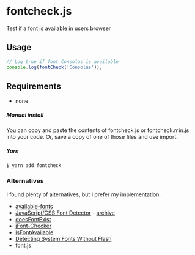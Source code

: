 # fontcheck.js
 Test if a font is available in users browser


## Usage
```javascript
// Log true if font Consolas is available
console.log(fontCheck('Consolas'));
```


## Requirements
- none


##### Manual install
You can copy and paste the contents of fontcheck.js or fontcheck.min.js into your code. Or, save a copy of one of those files and use import.


##### Yarn
```
$ yarn add fontcheck
```


### Alternatives

I found plenty of alternatives, but I prefer my implementation.

* [available-fonts](https://github.com/orleika/available-fonts)
* [JavaScript/CSS Font Detector](http://www.lalit.org/lab/javascript-css-font-detect/) - [archive](https://web.archive.org/web/20180103203605/http://www.lalit.org/lab/javascript-css-font-detect/)
* [doesFontExist](https://www.kirupa.com/html5/detect_whether_font_is_installed.htm)
* [jFont-Checker](https://github.com/derek1906/jFont-Checker/)
* [isFontAvailable](https://www.samclarke.com/javascript-is-font-available/)
* [Detecting System Fonts Without Flash](https://www.bramstein.com/writing/detecting-system-fonts-without-flash.html)
* [font.js](https://remysharp.com/2008/07/08/how-to-detect-if-a-font-is-installed-only-using-javascript)